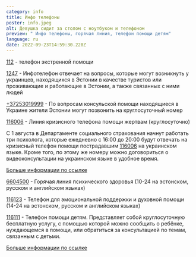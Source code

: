 ```yaml
---
category: info
title: Инфо телефоны
poster: info.jpeg
alt: Девушка сидит за столом с ноутбуком и телефоном
preview: " Инфо телефоны, горячая линия, телефон помощи детям"
language: ru
date: 2022-09-23T14:59:30.220Z
---
```


[112](112) - телефон экстренной помощи

[1247](1247) - Инфотелефон отвечает на вопросы, которые могут возникнуть у
украинцев, находящихся в Эстонии в качестве туристов или проживающие и
работающие в Эстонии, а также связанных с ними людей

[+37253019999](+37253019999) - По вопросам консульской помощи находящиеся в
Украине жители Эстонии могут позвонить на круглосуточный номер

[116006](116006) - Линия кризисного телефона помощи жертвам (круглосуточно)

С 1 августа в Департаменте социального страхования начнут работать три
психолога, которые ежедневно с 16:00 до 20:00 будут отвечать на кризисный
телефон помощи пострадавшим [116006](116006) на украинском языке. Кроме того, по
этому же номеру можно договориться о видеоконсультации на украинском языке в
удобное время.

[Больше информации по ссылке](https://www.sotsiaalkindlustusamet.ee/ru/pomoshch-zhertvam-prestupleniya/liniya-krizisnogo-telefona-pomoshchi-zhertvam-116-006)

[6604500](6604500) - Горячая линия психического здоровья (10-24 на эстонском,
русском и английском языках)

[116123](116123) - Телефон для эмоциональной поддержки и духовной помощи (14-24
на эстонском, русском и английском языках)

[116111](116111) - Телефон помощи детям. Представляет собой круглосуточную
бесплатную услугу, с помощью которой можно сообщить о ребёнке, нуждающемся в
помощи, или обратиться за консультацией по темам, связанным с детьми.

[Больше информации по ссылке](https://www.sotsiaalkindlustusamet.ee/ru/deti-semi/zashchita-detey/telefon-pomoshchi-detyam-116111)
